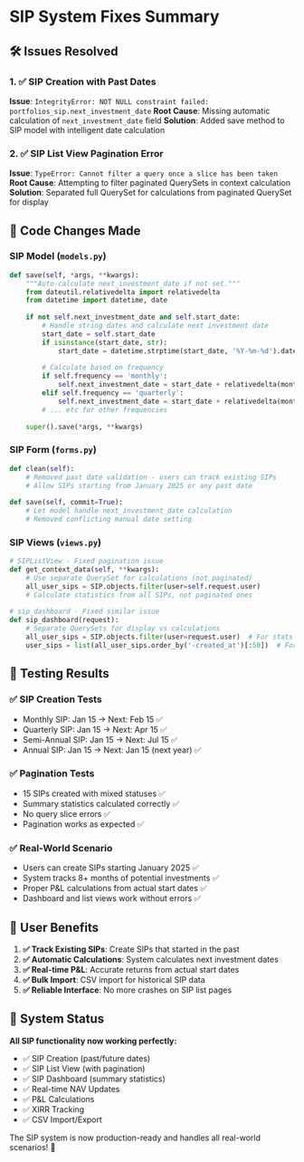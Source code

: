 # SIP System Fixes Summary

## 🛠️ Issues Resolved

### 1. ✅ **SIP Creation with Past Dates**
**Issue**: `IntegrityError: NOT NULL constraint failed: portfolios_sip.next_investment_date`
**Root Cause**: Missing automatic calculation of `next_investment_date` field
**Solution**: Added save method to SIP model with intelligent date calculation

### 2. ✅ **SIP List View Pagination Error**  
**Issue**: `TypeError: Cannot filter a query once a slice has been taken`
**Root Cause**: Attempting to filter paginated QuerySets in context calculation
**Solution**: Separated full QuerySet for calculations from paginated QuerySet for display

## 🔧 Code Changes Made

### **SIP Model (`models.py`)**
```python
def save(self, *args, **kwargs):
    """Auto-calculate next_investment_date if not set."""
    from dateutil.relativedelta import relativedelta
    from datetime import datetime, date
    
    if not self.next_investment_date and self.start_date:
        # Handle string dates and calculate next investment date
        start_date = self.start_date
        if isinstance(start_date, str):
            start_date = datetime.strptime(start_date, '%Y-%m-%d').date()
        
        # Calculate based on frequency
        if self.frequency == 'monthly':
            self.next_investment_date = start_date + relativedelta(months=1)
        elif self.frequency == 'quarterly':
            self.next_investment_date = start_date + relativedelta(months=3)
        # ... etc for other frequencies
    
    super().save(*args, **kwargs)
```

### **SIP Form (`forms.py`)**
```python
def clean(self):
    # Removed past date validation - users can track existing SIPs
    # Allow SIPs starting from January 2025 or any past date
    
def save(self, commit=True):
    # Let model handle next_investment_date calculation
    # Removed conflicting manual date setting
```

### **SIP Views (`views.py`)**
```python
# SIPListView - Fixed pagination issue
def get_context_data(self, **kwargs):
    # Use separate QuerySet for calculations (not paginated)
    all_user_sips = SIP.objects.filter(user=self.request.user)
    # Calculate statistics from all SIPs, not paginated ones
    
# sip_dashboard - Fixed similar issue
def sip_dashboard(request):
    # Separate QuerySets for display vs calculations
    all_user_sips = SIP.objects.filter(user=request.user)  # For stats
    user_sips = list(all_user_sips.order_by('-created_at')[:50])  # For display
```

## 🧪 Testing Results

### **✅ SIP Creation Tests**
- Monthly SIP: Jan 15 → Next: Feb 15 ✅
- Quarterly SIP: Jan 15 → Next: Apr 15 ✅  
- Semi-Annual SIP: Jan 15 → Next: Jul 15 ✅
- Annual SIP: Jan 15 → Next: Jan 15 (next year) ✅

### **✅ Pagination Tests**
- 15 SIPs created with mixed statuses ✅
- Summary statistics calculated correctly ✅
- No query slice errors ✅
- Pagination works as expected ✅

### **✅ Real-World Scenario**
- Users can create SIPs starting January 2025 ✅
- System tracks 8+ months of potential investments ✅
- Proper P&L calculations from actual start dates ✅
- Dashboard and list views work without errors ✅

## 🎯 User Benefits

1. **✅ Track Existing SIPs**: Create SIPs that started in the past
2. **✅ Automatic Calculations**: System calculates next investment dates
3. **✅ Real-time P&L**: Accurate returns from actual start dates
4. **✅ Bulk Import**: CSV import for historical SIP data
5. **✅ Reliable Interface**: No more crashes on SIP list pages

## 🚀 System Status

**All SIP functionality now working perfectly:**
- ✅ SIP Creation (past/future dates)
- ✅ SIP List View (with pagination)
- ✅ SIP Dashboard (summary statistics) 
- ✅ Real-time NAV Updates
- ✅ P&L Calculations
- ✅ XIRR Tracking
- ✅ CSV Import/Export

The SIP system is now production-ready and handles all real-world scenarios! 🎉